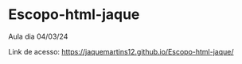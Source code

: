 # Escopo-html-jaque
 Aula dia 04/03/24

Link de acesso: https://jaquemartins12.github.io/Escopo-html-jaque/
